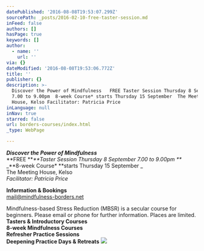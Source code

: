 ```yaml
---
datePublished: '2016-08-08T19:53:07.299Z'
sourcePath: _posts/2016-02-10-free-taster-session.md
inFeed: false
authors: []
hasPage: true
keywords: []
author:
  - name: ''
    url: ''
via: {}
dateModified: '2016-08-08T19:53:06.772Z'
title: ''
publisher: {}
description: >-
  Discover the Power of Mindfulness   FREE Taster Session Thursday 8 September
  7.00 to 9.00pm  8-week Course* starts Thursday 15 September  The Meeting
  House, Kelso Facilitator: Patricia Price
inLanguage: null
inNav: true
starred: false
url: borders-courses/index.html
_type: WebPage

---
```

_**Discover the Power of Mindfulness**_  
**FREE **_**Taster Session Thursday 8 September 7.00 to 9.00pm **_  
_**8-week Course\* **starts Thursday 15 September _  
The Meeting House, Kelso  
_Facilitator: Patricia Price_

**Information & Bookings**  
mail@mindfulness-borders.net

Mindfulness-based Stress Reduction (MBSR) is a secular course for beginners. Please email or phone for further information. Places are limited.   
**Tasters & Introductory Courses**  
**8-week Mindfulness Courses**  
**Refresher Practice Sessions**  
**Deepening Practice Days & Retreats**
![](https://s3-us-west-2.amazonaws.com/the-grid-img/p/9309540a716a5db6e71073aca453ed2849be698b.jpg)
